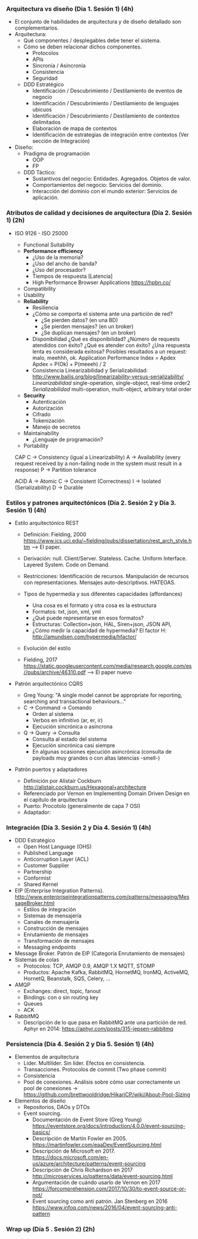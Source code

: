 ### Arquitectura vs diseño (Dia 1. Sesión 1) (4h)
- El conjunto de habilidades de arquitectura y de diseño detallado son complementarios.
- Arquitectura: 
	- Qué componentes / desplegables debe tener el sistema.
	- Cómo se deben relacionar dichos componentes.
		- Protocolos 
		- APIs
		- Sincronía / Asincronía
		- Consistencia
		- Seguridad
	- DDD Estratégico
		- Identificación / Descubrimiento / Destilamiento de eventos de negocio
		- Identificación / Descubrimiento / Destilamiento de lenguajes ubicuos
		- Identificación / Descubrimiento / Destilamiento de contextos delimitados
		- Elaboración de mapa de contextos
		- Identificación de estrategias de integración entre contextos (Ver sección de Integración)
- Diseño:
	- Pradigma de programación
		- OOP
		- FP
	- DDD Táctico:
		- Sustantivos del negocio: Entidades. Agregados. Objetos de valor.
		- Comportamientos del negocio: Servicios del dominio.
		- Interacción del dominio con el mundo exterior: Servicios de aplicación.

### Atributos de calidad y decisiones de arquitectura (Día 2. Sesión 1) (2h)
- ISO 9126 - ISO 25000
	- Functional Suitability
	- **Performance efficiency**
		- ¿Uso de la memoria?
		- ¿Uso del ancho de banda?
		- ¿Uso del procesador?
		- Tiempos de respuesta [Latencia]
		- High Performance Browser Applications https://hpbn.co/
	- Compatibility
	- Usability
	- **Reliability**
		- Resiliencia
		- ¿Cómo se comporta el sistema ante una partición de red? 
			- ¿Se pierden datos? (en una BD)
			- ¿Se pierden mensajes? (en un broker)
			- ¿Se duplican mensajes? (en un broker)
		- Disponibilidad
			¿Qué es disponibilidad? ¿Número de requests atendidos con éxito?
			¿Qué es atender con éxito? ¿Una respuesta lenta es considerada exitosa?
			Posibles resultados a un request: malo, meehhh, ok.
			Application Performance Index = Apdex	
			Apdex = P(Ok) + P(meeeh) / 2
		- Consistencia
			Linearizabilidad y Serializabilidad: http://www.bailis.org/blog/linearizability-versus-serializability/
			*Linearizabilidad* single-operation, single-object, real-time order2
			*Serializabilidad* multi-operation, multi-object, arbitrary total order
	- **Security**
		- Autenticación
		- Autorización
		- Cifrado
		- Tokenización
		- Manejo de secretos
	- Maintainability
		- ¿Lenguaje de programación?
	- Portability

	CAP
	C -> Consistency (igual a Linearizability)
	A -> Availability (every request received by a non-failing node in the system must result in a response)
	P -> Partition tolerance
	
	ACID
	A -> Atomic
	C -> Consistent (Correctness)
	I -> Isolated (Serializability)
	D -> Durable 

### Estilos y patrones arquitectónicos (Día 2. Sesión 2 y  Día 3. Sesión 1) (4h)
- Estilo arquitectónico REST
	- Definición: Fielding, 2000 https://www.ics.uci.edu/~fielding/pubs/dissertation/rest_arch_style.htm --> El paper.
	- Derivación: null. Client/Server. Stateless. Cache. Uniform Interface. Layered System. Code on Demand. 
	- Restricciones: Identificación de recursos. Manipulación de recursos con representaciones. Mensajes auto-descriptivos. HATEOAS.

	- Tipos de hypermedia y sus diferentes capacidades (affordances)
		- Una cosa es el formato y otra cosa es la estructura
		- Formatos: txt, json, xml, yml
		- ¿Qué puede representarse en esos formatos? 
		- Estructuras: Collection+json, HAL, Siren+json, JSON API, 
		- ¿Cómo medir la capacidad de hypermedia? El factor H: http://amundsen.com/hypermedia/hfactor/ 

	- Evolución del estilo
	- Fielding, 2017 https://static.googleusercontent.com/media/research.google.com/es//pubs/archive/46310.pdf --> El paper nuevo

- Patrón arquitectónico CQRS
	- Greg Young: "A single model cannot be appropriate for reporting, searching and transactional behaviours…" 
	- C -> Command -> Comando
		- Orden al sistema
		- Verbos en infinitivo (ar, er, ir)
		- Ejecución sincrónica o asíncrona
	- Q -> Query -> Consulta
		- Consulta al estado del sistema
		- Ejecucíón sincrónica casi siempre
		- En algunas ocasiones ejecución asincrónica (consulta de payloads muy grandes o con altas latencias -smell-)

- Patrón puertos y adaptadores
	- Definición por Alistair Cockburn http://alistair.cockburn.us/Hexagonal+architecture
	- Referenciado por Vernon en Implementing Domain Driven Design en el capítulo de arquitectura
	- Puerto: Procotolo (generalmente de capa 7 OSI)
	- Adaptador: 

### Integración (Día 3. Sesión 2 y Día 4. Sesión 1) (4h)

- DDD Estratégico
	- Open Host Language (OHS)
	- Published Language
	- Anticorruption Layer (ACL)
	- Customer Supplier
	- Partnership
	- Conformist
	- Shared Kernel
- EIP (Enterprise Integration Patterns). http://www.enterpriseintegrationpatterns.com/patterns/messaging/MessageBroker.html
	- Estilos de integración
	- Sistemas de mensajería
	- Canales de mensajería
	- Construcción de mensajes
	- Enrutamiento de mensajes
	- Transformación de mensajes
	- Messaging endpoints
- Message Broker. Patrón de EIP (Categoría Enrutamiento de mensajes)
- Sistemas de colas
	- Protocolos: TCP, AMQP 0.9, AMQP 1.X MQTT, STOMP
	- Productos: Apache Kafka, RabbitMQ, HornetMQ, IronMQ, ActiveMQ, HornetQ, Beanstalk, SQS, Celery, ...
- AMQP
	- Exchanges: direct, topic, fanout
	- Bindings: con o sin routing key
	- Queues
	- ACK
- RabbitMQ
	- Descripción de lo que pasa en RabbitMQ ante una partición de red. Aphyr en 2014: https://aphyr.com/posts/315-jepsen-rabbitmq

### Persistencia (Día 4. Sesión 2 y Dia 5. Sesión 1) (4h)

- Elementos de arquitectura
	- Líder. Multilíder. Sin líder. Efectos en consistencia.
	- Transacciones. Protocolos de commit (Two phase commit)
	- Consistencia
	- Pool de conexiones. Análisis sobre cómo usar correctamente un pool de conexiones -> https://github.com/brettwooldridge/HikariCP/wiki/About-Pool-Sizing
- Elementos de diseño
	- Repositorios, DAOs y DTOs
	- Event sourcing.
		- Documentación de Event Store (Greg Young) https://eventstore.org/docs/introduction/4.0.0/event-sourcing-basics/
		- Descripción de Martin Fowler en 2005. https://martinfowler.com/eaaDev/EventSourcing.html
		- Descripción de Microsoft en 2017. https://docs.microsoft.com/en-us/azure/architecture/patterns/event-sourcing
		- Descripción de Chris Richardson en 2017 http://microservices.io/patterns/data/event-sourcing.html
		- Argumentación de cuándo usarlo de Vernon en 2017 https://forcomprehension.com/2017/10/30/to-event-source-or-not/
		- Event sourcing como anti patrón. Jan Stenberg en 2016 https://www.infoq.com/news/2016/04/event-sourcing-anti-pattern
		

### Wrap up (Día 5 . Sesión 2) (2h)